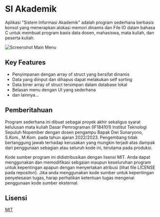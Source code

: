 # SI Akademik

Aplikasi "Sistem Informasi Akademik" adalah program sederhana berbasis konsol yang
menerapkan alokasi memori dinamis dan File IO dalam bahasa C untuk membuat program
basis data dosen, mahasiswa, mata kuliah, dan peserta kuliah.

![Screenshot Main Menu](https://i.imgur.com/rRN7gJ2.png)

## Key Features

- Penyimpanan dengan array of struct yang bersifat dinamis
- Data yang diinput dan dihapus dapat melakukan self sorting
- Data biner array of struct tersimpan dalam database lokal
- Belasan menu dengan UI yang sederhana
- dan lainnya...

## Pemberitahuan
Program sederhana ini dibuat sebagai proyek akhir sekaligus syarat kelulusan mata
kuliah Dasar Pemrograman (IF184101) Institut Teknologi Sepuluh Nopember dengan
dosen pengampu Bapak Dwi Sunaryono, S.Kom., M.Kom. pada tahun ajaran 2022/2023.
Pengembang tidak bertanggung jawab terhadap kerusakan yang mungkin terjadi atas
dampak dari penggunaan sebagian atau seluruh kode ini, terutama pada produksi.

Kode sumber program ini didistribusikan dengan lisensi MIT. Anda dapat menggunakan
dan memodifikasi sebgaian maupun keseluruhan program untuk kepentingan apapun
dengan menyertakan atribusi (lihat file LICENSE pada repositori). 
Jika anda menggunakan kode sumber untuk kepentingan penyelesaian tugas,
harap perhatikan ketentuan tugas mengenai penggunaan kode sumber eksternal.


## Lisensi

[MIT](https://choosealicense.com/licenses/mit/)